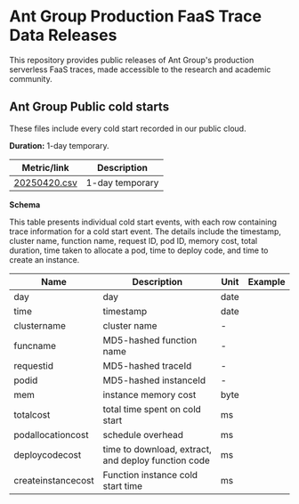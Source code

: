 # Ant Group Production FaaS Trace Data Releases
This repository provides public releases of Ant Group's production serverless FaaS traces, made accessible to the research and academic community.



## Ant Group Public cold starts

These files include every cold start recorded in our public cloud.

**Duration:** 1-day temporary.

| Metric/link | Description |
|-------------|-------------|
| [20250420.csv](https://mdn.alipayobjects.com/rms_9e20d4/uri/file/as/20250420-upload.csv)          | 1-day temporary         |

**Schema**

This table presents individual cold start events, with each row containing trace information for a cold start event. The details include the timestamp, cluster name, function name, request ID, pod ID, memory cost, total duration, time taken to allocate a pod, time to deploy code, and time to create an instance.

| Name | Description | Unit | Example |
|------|-------------|------|---------|
| day   | day          | date     |         |
|   time   |   timestamp          |   date   |         |
|   clustername   |     cluster name	        |  -    |         |
|   funcname   |     MD5-hashed  function name        |  -    |         |
|   requestid   |   MD5-hashed  traceId |  -    |         |
|   podid   |    MD5-hashed  instanceId         |   -   |         |
|   mem   |       instance memory cost     |  byte    |         |
|   totalcost   |         total time spent on cold start    |    ms  |         |
|   podallocationcost   |   schedule overhead          |   ms   |         |
|   deploycodecost   | time to download, extract, and deploy function code           | ms     |         |
|   createinstancecost   |   Function instance cold start time          |  ms    |         |


